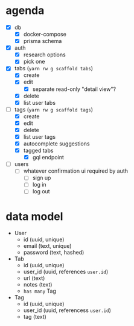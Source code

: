 # agenda

- [x] db
  - [x] docker-compose
  - [x] prisma schema
- [x] auth
  - [x] research options
  - [x] pick one
- [x] tabs (`yarn rw g scaffold tabs`)
  - [x] create
  - [x] edit
    - [x] separate read-only "detail view"?
  - [x] delete
  - [x] list user tabs
- [ ] tags (`yarn rw g scaffold tags`)
  - [x] create
  - [x] edit
  - [x] delete
  - [x] list user tags
  - [x] autocomplete suggestions
  - [x] tagged tabs
    - [x] gql endpoint
- [ ] users
  - [ ] whatever confirmation ui required by auth
    - [ ] sign up
    - [ ] log in
    - [ ] log out

# data model

- User
  - id (uuid, unique)
  - email (text, unique)
  - password (text, hashed)
- Tab
  - id (uuid, unique)
  - user_id (uuid, references `user.id`)
  - url (text)
  - notes (text)
  - `has many` Tag
- Tag
  - id (uuid, unique)
  - user_id (uuid, referencess `user.id`)
  - tag (text)
